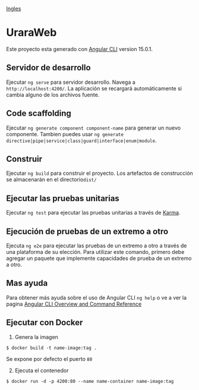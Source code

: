 [Ingles](README.md)

# UraraWeb

Este proyecto esta generado con [Angular CLI](https://github.com/angular/angular-cli) version 15.0.1.

## Servidor de desarrollo

Ejecutar `ng serve` para servidor desarrollo. Navega a `http://localhost:4200/`. La aplicación se recargará automáticamente si cambia alguno de los archivos fuente.

## Code scaffolding

Ejecutar `ng generate component component-name` para generar un nuevo componente. Tambien puedes usar `ng generate directive|pipe|service|class|guard|interface|enum|module`.

## Construir

Ejecutar `ng build` para construir el proyecto. Los artefactos de construcción se almacenarán en el directorio`dist/`

## Ejecutar las pruebas unitarias

Ejecutar `ng test` para ejecutar las pruebas unitarias a través de [Karma](https://karma-runner.github.io).

## Ejecución de pruebas de un extremo a otro

Ejecuta `ng e2e` para ejecutar las pruebas de un extremo a otro a través de una plataforma de su elección. Para utilizar este comando, primero debe agregar un paquete que implemente capacidades de prueba de un extremo a otro.

## Mas ayuda

Para obtener más ayuda sobre el uso de Angular CLI `ng help` o ve a ver la pagina [Angular CLI Overview and Command Reference](https://angular.io/cli)

## Ejecutar con Docker

1. Genera la imagen
```shell
$ docker build -t name-image:tag .
```
Se expone por defecto el puerto `80`

2. Ejecuta el contenedor
```shell
$ docker run -d -p 4200:80 --name name-container name-image:tag
```